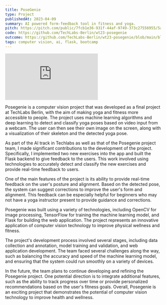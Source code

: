 ```yaml
---
title: PoseGenie
type: Project
publishedAt: 2023-04-09
summary: AI powered form-feedback tool in fitness and yoga.
pitch: https://pitch.com/public/7fcb1e36-931f-44af-9749-373c27556955/5ad6d87e-0bac-4019-927d-bcf50dad63f0
code: https://github.com/TechLabs-Berlin/wt23-posegenie
outcome: https://github.com/TechLabs-Berlin/wt23-posegenie/blob/main/blog.md
tags: computer vision, ai, flask, bootcamp
---
```


<iframe class="video" src="https://www.youtube.com/embed/gpVJElS9S80" title="poseGenie Demo" frameborder="0" allow="accelerometer; autoplay; clipboard-write; encrypted-media; gyroscope; picture-in-picture; web-share" allowfullscreen></iframe>

Posegenie is a computer vision project that was developed as a final project at TechLabs Berlin, with the aim of making yoga and fitness more accessible to people. The project uses machine learning algorithms and deep learning to detect and classify yoga poses based on video input from a webcam. The user can then see their own image on the screen, along with a visualization of their skeleton and the detected yoga pose.

As part of the AI track in Techlabs as well as that of the Posegenie project team, I made significant contributions to the development of the project. Specifically, I implemented two new exercises into the app and built the Flask backend to give feedback to the users. This work involved using technologies to accurately detect and classify the new exercises and provide real-time feedback to users.

One of the main features of the project is its ability to provide real-time feedback on the user's posture and alignment. Based on the detected pose, the system can suggest corrections to improve the user's form and alignment. This feedback can be especially helpful for beginners who may not have a yoga instructor present to provide guidance and corrections.

Posegenie was built using a variety of technologies, including OpenCV for image processing, TensorFlow for training the machine learning model, and Flask for building the web application. The project represents an innovative application of computer vision technology to improve physical wellness and fitness.

The project's development process involved several stages, including data collection and annotation, model training and validation, and web application development. The team faced several challenges along the way, such as balancing the accuracy and speed of the machine learning model, and ensuring that the system could run smoothly on a variety of devices.

In the future, the team plans to continue developing and refining the Posegenie project. One potential direction is to integrate additional features, such as the ability to track progress over time or provide personalized recommendations based on the user's fitness goals. Overall, Posegenie is an exciting project that demonstrates the potential of computer vision technology to improve health and wellness.

